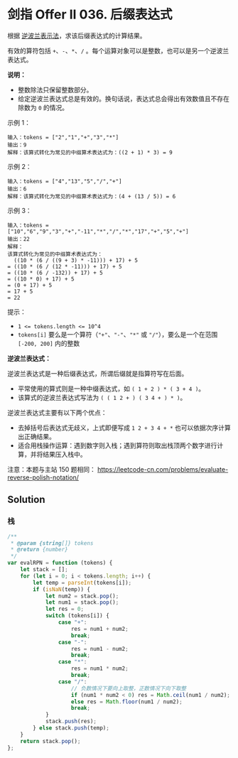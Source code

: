 # 剑指 Offer II 036. 后缀表达式

根据 [逆波兰表示法](https://baike.baidu.com/item/%E9%80%86%E6%B3%A2%E5%85%B0%E5%BC%8F/128437)，求该后缀表达式的计算结果。

有效的算符包括 `+`、`-`、`*`、`/` 。每个运算对象可以是整数，也可以是另一个逆波兰表达式。

**说明：**

-   整数除法只保留整数部分。
-   给定逆波兰表达式总是有效的。换句话说，表达式总会得出有效数值且不存在除数为 `0` 的情况。

示例 1：

```
输入：tokens = ["2","1","+","3","*"]
输出：9
解释：该算式转化为常见的中缀算术表达式为：((2 + 1) * 3) = 9
```

示例 2：

```
输入：tokens = ["4","13","5","/","+"]
输出：6
解释：该算式转化为常见的中缀算术表达式为：(4 + (13 / 5)) = 6
```

示例 3：

```
输入：tokens = ["10","6","9","3","+","-11","*","/","*","17","+","5","+"]
输出：22
解释：
该算式转化为常见的中缀算术表达式为：
  ((10 * (6 / ((9 + 3) * -11))) + 17) + 5
= ((10 * (6 / (12 * -11))) + 17) + 5
= ((10 * (6 / -132)) + 17) + 5
= ((10 * 0) + 17) + 5
= (0 + 17) + 5
= 17 + 5
= 22
```

提示：

-   `1 <= tokens.length <= 10^4`
-   `tokens[i]` 要么是一个算符（`"+"`、`"-"`、`"*"` 或 `"/"`），要么是一个在范围 `[-200, 200]` 内的整数

**逆波兰表达式：**

逆波兰表达式是一种后缀表达式，所谓后缀就是指算符写在后面。

-   平常使用的算式则是一种中缀表达式，如 `( 1 + 2 ) * ( 3 + 4 )`。
-   该算式的逆波兰表达式写法为 `( ( 1 2 + ) ( 3 4 + ) * )`。

逆波兰表达式主要有以下两个优点：

-   去掉括号后表达式无歧义，上式即便写成 `1 2 + 3 4 + *` 也可以依据次序计算出正确结果。
-   适合用栈操作运算：遇到数字则入栈；遇到算符则取出栈顶两个数字进行计算，并将结果压入栈中。

注意：本题与主站 150 题相同： https://leetcode-cn.com/problems/evaluate-reverse-polish-notation/

## Solution

### 栈

```javascript
/**
 * @param {string[]} tokens
 * @return {number}
 */
var evalRPN = function (tokens) {
    let stack = [];
    for (let i = 0; i < tokens.length; i++) {
        let temp = parseInt(tokens[i]);
        if (isNaN(temp)) {
            let num2 = stack.pop();
            let num1 = stack.pop();
            let res = 0;
            switch (tokens[i]) {
                case "+":
                    res = num1 + num2;
                    break;
                case "-":
                    res = num1 - num2;
                    break;
                case "*":
                    res = num1 * num2;
                    break;
                case "/":
                    // 负数情况下要向上取整，正数情况下向下取整
                    if (num1 * num2 < 0) res = Math.ceil(num1 / num2);
                    else res = Math.floor(num1 / num2);
                    break;
            }
            stack.push(res);
        } else stack.push(temp);
    }
    return stack.pop();
};
```
